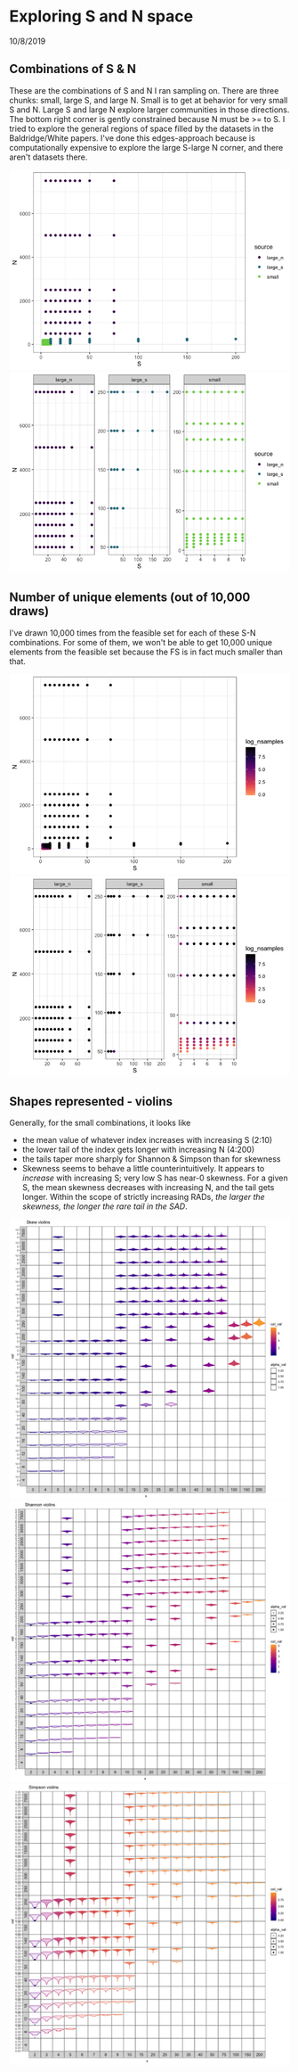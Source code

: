 Exploring S and N space
================
10/8/2019

Combinations of S & N
---------------------

These are the combinations of S and N I ran sampling on. There are three chunks: small, large S, and large N. Small is to get at behavior for very small S and N. Large S and large N explore larger communities in those directions. The bottom right corner is gently constrained because N must be &gt;= to S. I tried to explore the general regions of space filled by the datasets in the Baldridge/White papers. I've done this edges-approach because is computationally expensive to explore the large S-large N corner, and there aren't datasets there.

![](vast-space_files/figure-markdown_github/S%20and%20N%20combos-1.png)![](vast-space_files/figure-markdown_github/S%20and%20N%20combos-2.png)

Number of unique elements (out of 10,000 draws)
-----------------------------------------------

I've drawn 10,000 times from the feasible set for each of these S-N combinations. For some of them, we won't be able to get 10,000 unique elements from the feasible set because the FS is in fact much smaller than that.

![](vast-space_files/figure-markdown_github/unique%20draws-1.png)![](vast-space_files/figure-markdown_github/unique%20draws-2.png)

Shapes represented - violins
----------------------------

Generally, for the small combinations, it looks like

-   the mean value of whatever index increases with increasing S (2:10)
-   the lower tail of the index gets longer with increasing N (4:200)
-   the tails taper more sharply for Shannon & Simpson than for skewness
-   Skewness seems to behave a little counterintuitively. It appears to *increase* with increasing S; very low S has near-0 skewness. For a given S, the mean skewness decreases with increasing N, and the tail gets longer. Within the scope of strictly increasing RADs, *the larger the skewness, the longer the rare tail in the SAD*.

![](vast-space_files/figure-markdown_github/violins-1.png)![](vast-space_files/figure-markdown_github/violins-2.png)![](vast-space_files/figure-markdown_github/violins-3.png)
